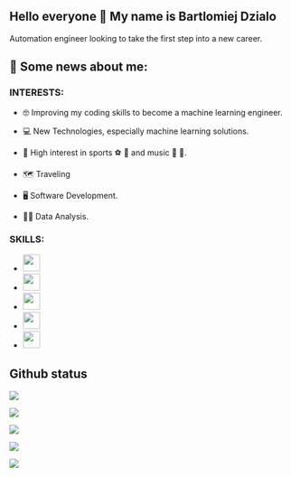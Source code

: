 ## Hello everyone 👋 My name is Bartlomiej Dzialo
<p>
Automation engineer looking to take the first step into a new career.
</p>

## 📜 Some news about me:

### INTERESTS:
<p>
 
 - 🤓 Improving my coding skills to become a machine learning engineer.

 - 💻 New Technologies, especially machine learning solutions.

 - 🎯 High interest in sports ⚽️ 🏐 and music 🥁 🎸.
 
 - :world_map: Traveling

 - 🖥 Software Development.

 - 👨‍🏫 Data Analysis.
</p>

### SKILLS:
<p>
 
 - <img src="https://img.shields.io/badge/python-3670A0?style=for-the-badge&logo=python&logoColor=ffdd54" style="margin-bottom: 4px;" height="30px">
 - <img src="https://img.shields.io/badge/html5-%23E34F26.svg?style=for-the-badge&logo=html5&logoColor=white" style="margin-bottom: 4px;" height="30px">
 - <img src="https://img.shields.io/badge/css3-%231572B6.svg?style=for-the-badge&logo=css3&logoColor=white" style="margin-bottom: 4px;" height="30px">
 - <img src="https://img.shields.io/badge/bootstrap-%23563D7C.svg?style=for-the-badge&logo=bootstrap&logoColor=white" style="margin-bottom: 4px;" height="30px">
 - <img src="https://img.shields.io/badge/git-%23F05033.svg?style=for-the-badge&logo=git&logoColor=white" style="margin-bottom: 4px;" height="30px">
</p>
 
 ## Github status
 
 <p><img src="https://activity-graph.herokuapp.com/graph?username=Batek26"><p>

<p><img src="https://github-readme-stats.vercel.app/api?username=Batek26&show_icons=true"><p>

<p><img src="https://github-readme-stats.vercel.app/api/top-langs/?username=Batek26&layout=compact"><p>

<p><img src="https://metrics.lecoq.io/Batek26"><p>

<p><img src="https://github-readme-streak-stats.herokuapp.com/?user=Batek26"><p>
